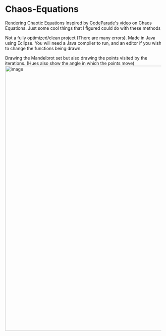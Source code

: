 # Chaos-Equations
Rendering Chaotic Equations
Inspired by [CodeParade's video](https://www.youtube.com/watch?v=fDSIRXmnVvk) on Chaos Equations.
Just some cool things that I figured could do with these methods

Not a fully optimized/clean project (There are many errors). Made in Java using Eclipse. You will need a Java compiler to run, and an editor if you wish to change the functions being drawn.

Drawing the Mandelbrot set but also drawing the points visited by the iterations. (Hues also show the angle in which the points move)
<img width="854" alt="image" src="https://user-images.githubusercontent.com/70156943/175749733-7e56b7ee-a133-4a49-8cc7-5165f74c02ae.png">
